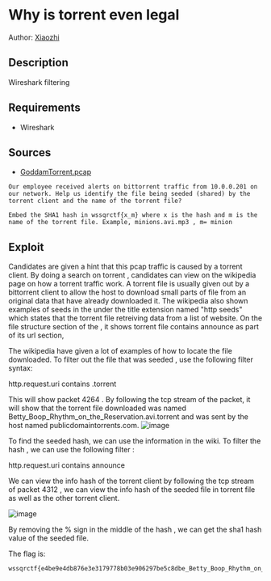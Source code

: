 # Why is torrent even legal
Author: [Xiaozhi](https://github.com/xiaoxiao69)

## Description
Wireshark filtering

## Requirements
- Wireshark

## Sources

- [GoddamTorrent.pcap](https://github.com/ChanTingHui/wssqrctf/blob/main/forensics/Why%20is%20torrent%20even%20legal%3F/bin/GoddamTorrent.pcap)

```
Our employee received alerts on bittorrent traffic from 10.0.0.201 on our network. Help us identify the file being seeded (shared) by the torrent client and the name of the torrent file?

Embed the SHA1 hash in wssqrctf{x_m} where x is the hash and m is the name of the torrent file. Example, minions.avi.mp3 , m= minion
```

## Exploit

Candidates are given a hint that this pcap traffic is caused by a torrent client. By doing a search on torrent , candidates can view on the wikipedia page on how a torrent traffic work. A torrent file is usually given out by a bittorrent client to allow the host to download small parts of file from an original data that have already downloaded it. The wikipedia also shown examples of seeds in the under the title extension named "http seeds" which states that the torrent file retreiving data from a list of website. On the file structure section of the , it shows torrent file contains announce as part of its url section,

The wikipedia have given a lot of examples of how to locate the file downloaded. To filter out the file that was seeded , use the following filter syntax:

http.request.uri contains .torrent

This will show packet 4264 . By following the tcp stream of the packet, it will show that the torrent file downloaded was named Betty_Boop_Rhythm_on_the_Reservation.avi.torrent and was sent by the host named publicdomaintorrents.com. 
![image](https://user-images.githubusercontent.com/69874238/123537806-f6f64180-d763-11eb-9263-2ec89c6d9bec.png)

To find the seeded hash, we can use the information in the wiki. To filter the hash , we can use the following filter :

http.request.uri contains announce

We can view the info hash of the torrent client by following the tcp stream of packet 4312 , we can view the info hash of the seeded file in torrent file as well as the other torrent client. 

![image](https://user-images.githubusercontent.com/69874238/123539326-c5817400-d76b-11eb-9a3f-7e9d9cc3dd81.png)

By removing the % sign in the middle of the hash , we can get the sha1 hash value of the seeded file.

The flag is:

```
wssqrctf{e4be9e4db876e3e3179778b03e906297be5c8dbe_Betty_Boop_Rhythm_on_the_Reservation}
```

